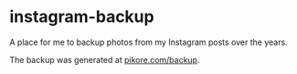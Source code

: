# instagram-backup
A place for me to backup photos from my Instagram posts over the years.

The backup was generated at [pikore.com/backup](http://www.pikore.com/backup).